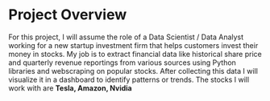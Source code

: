 # Project Overview
For this project, I will assume the role of a Data Scientist / Data Analyst working for a new startup investment firm that helps customers invest their money in stocks. My job is to extract financial data like historical share price and quarterly revenue reportings from various sources using Python libraries and webscraping on popular stocks.
After collecting this data I will visualize it in a dashboard to identify patterns or trends. The stocks I will work with are **Tesla, Amazon, Nvidia**
